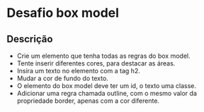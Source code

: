 # Desafio box model

## Descrição
- Crie um elemento que tenha todas as regras do box model.
- Tente inserir diferentes cores, para destacar as áreas.
- Insira um texto no elemento com a tag h2.
- Mudar a cor de fundo do texto.
- O elemento do box model deve ter um id, o texto uma classe.
- Adicionar uma regra chamada outline, com o mesmo valor da propriedade border, apenas com a cor diferente.